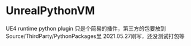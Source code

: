 # UnrealPythonVM
UE4 runtime python plugin
只是个简易的插件，第三方的包要放到Source/ThirdParty/PythonPackages里
2021.05.27刚写，还没测试打包等
